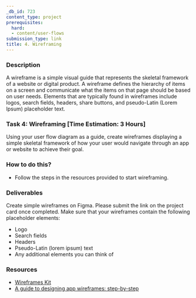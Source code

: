 ```yaml
---
_db_id: 723
content_type: project
prerequisites:
  hard:
  - content/user-flows
submission_type: link
title: 4. Wireframing
---
```


### Description
A wireframe is a simple visual guide that represents the skeletal framework of a website or digital product. A wireframe defines the hierarchy of items on a screen and communicate what the items on that page should be based on user needs. Elements that are typically found in wireframes include logos, search fields, headers, share buttons, and pseudo-Latin (Lorem Ipsum) placeholder text.

### Task 4: Wireframing [Time Estimation: 3 Hours] 
Using your user flow diagram as a guide, create wireframes displaying a simple skeletal framework of how your user would navigate through an app or website to achieve their goal.

### How to do this?
- Follow the steps in the resources provided to start wireframing.

### Deliverables
Create simple wireframes on Figma. Please submit the link on the project card once completed. Make sure that your wireframes contain the following placeholder elements:
- Logo
- Search fields
- Headers
- Pseudo-Latin (lorem ipsum) text
- Any additional elements you can think of

### Resources 
- [Wireframes Kit](https://www.figma.com/templates/wireframe-kits/?fuid=911538155964104607)
- [A guide to designing app wireframes: step-by-step](https://www.justinmind.com/blog/mobile-app-wireframe)